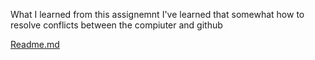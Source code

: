 What I learned from this assignemnt I've learned that somewhat how to resolve conflicts between the compiuter and github


[Readme.md](/README.md)
